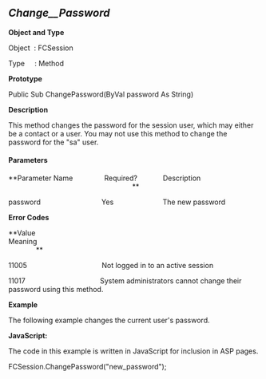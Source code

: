 _Change__Password_
------------------

**Object and Type**

Object  : FCSession

Type     : Method

**Prototype**

Public Sub ChangePassword(ByVal password As String)

**Description**

This method changes the password for the session user, which may either be a contact or a user. You may not use this method to change the password for the "sa" user.

#### Parameters
**Parameter Name                Required?             Description                                                                                          **

password                               Yes                         The new password

**Error Codes**

**Value                                     Meaning                                                                                                                               **

11005                                      Not logged in to an active session

11017                                      System administrators cannot change their password using this method.

**Example**

The following example changes the current user's password.

**JavaScript:**

The code in this example is written in JavaScript for inclusion in ASP pages.

FCSession.ChangePassword("new_password");